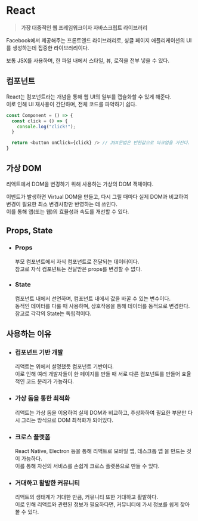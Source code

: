 # React
  > **가장 대중적인 웹 프레임워크이자 자바스크립트 라이브러리**

  Facebook에서 제공해주는 프론트엔드 라이브러리로, 싱글 페이지 애플리케이션의 UI를 생성하는데 집중한 라이브러리이다.  

  보통 JSX를 사용하며, 한 파일 내에서 스타일, 뷰, 로직을 전부 넣을 수 있다.

  ## 컴포넌트
  React는 컴포넌트라는 개념을 통해 웹 UI의 일부를 캡슐화할 수 있게 해준다.  
  이로 인해 UI 재사용이 간단하며, 전체 코드를 파악하기 쉽다.

  ```js
  const Component = () => {
    const click = () => {
      console.log("click!");
    }

    return <button onClick={click} /> // JSX문법은 반환값으로 마크업을 가진다.
  }
  ```

  ## 가상 DOM
  리액트에서 DOM을 변경하기 위해 사용하는 가상의 DOM 객체이다.  
  
  이벤트가 발생하면 Virtual DOM을 만들고, 다시 그릴 때마다 실제 DOM과 비교하여 변경이 필요한 최소 변경사항만 반영하는 데 쓰인다.  
  이를 통해 앱(또는 웹)의 효율성과 속도를 개선할 수 있다.

  ## Props, State
  - ### Props
    부모 컴포넌트에서 자식 컴포넌트로 전달되는 데이터이다.  
    참고로 자식 컴포넌트는 전달받은 props를 변경할 수 없다.

  - ### State
    컴포넌트 내에서 선언하며, 컴포넌트 내에서 값을 바꿀 수 있는 변수이다.  
    동적인 데이터를 다룰 때 사용하며, 상호작용을 통해 데이터를 동적으로 변경한다.  
    참고로 각각의 State는 독립적이다.

  ## 사용하는 이유
  - ### 컴포넌트 기반 개발
    리액트는 위에서 설명했듯 컴포넌트 기반이다.  
    이로 인해 여러 개발자들이 한 페이지를 만들 때 서로 다른 컴포넌트를 만들어 효율적인 코드 분리가 가능하다.

  - ### 가상 돔을 통한 최적화
    리액트는 가상 돔을 이용하여 실제 DOM과 비교하고, 추상화하여 필요한 부분만 다시 그리는 방식으로 DOM 최적화가 되어있다.

  - ### 크로스 플랫폼
    React Native, Electron 등을 통해 리액트로 모바일 앱, 데스크톱 앱 을 만드는 것이 가능하다.  
    이를 통해 자신의 서비스를 손쉽게 크로스 플랫폼으로 만들 수 있다.

  - ### 거대하고 활발한 커뮤니티
    리액트의 생태계가 거대한 만큼, 커뮤니티 또한 거대하고 활발하다.  
    이로 인해 리액트와 관련된 정보가 필요하다면, 커뮤니티에 가서 정보를 쉽게 찾아볼 수 있다.